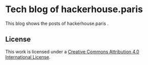 Tech blog of hackerhouse.paris
==============================

This blog shows the posts of hackerhouse.paris .

## License

This work is licensed under a [Creative Commons Attribution 4.0 International License](http://creativecommons.org/licenses/by/4.0/).
